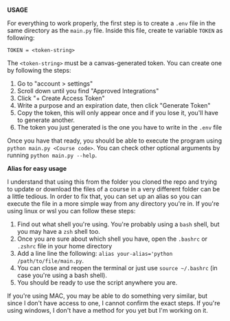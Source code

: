 **USAGE**

For everything to work properly, the first step is to create a `.env` file in the same directory as the `main.py` file. Inside this file, create te variable `TOKEN` as following:

```
TOKEN = <token-string>
```

The `<token-string>` must be a canvas-generated token. You can create one by following the steps:

1. Go to "account > settings"
2. Scroll down until you find "Approved Integrations"
3. Click "+ Create Access Token"
4. Write a purpose and an expiration date, then click "Generate Token"
5. Copy the token, this will only appear once and if you lose it, you'll have to generate another.
6. The token you just generated is the one you have to write in the `.env` file

Once you have that ready, you should be able to execute the program using `python main.py <Course code>`. You can check other optional arguments by running `python main.py --help`.

**Alias for easy usage**

I understand that using this from the folder you cloned the repo and trying to update or download the files of a course in a very different folder can be a little tedious. In order to fix that, you can set up an alias so you can execute the file in a more simple way from any directory you're in. If you're using linux or wsl you can follow these steps:

1. Find out what shell you're using. You're probably using a `bash` shell, but you may have a `zsh` shell too.
2. Once you are sure about which shell you have, open the `.bashrc` or `.zshrc` file in your home directory
3. Add a line line the following: `alias your-alias='python /path/to/file/main.py`.
4. You can close and reopen the terminal or just use `source ~/.bashrc` (in case you're using a bash shell).
5. You should be ready to use the script anywhere you are.

If you're using MAC, you may be able to do something very similar, but since I don't have access to one, I cannot confirm the exact steps.
If you're using windows, I don't have a method for you yet but I'm working on it.